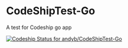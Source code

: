 CodeShipTest-Go
===============

A test for Codeship go app

[ ![Codeship Status for andyb/CodeShipTest-Go](https://www.codeship.io/projects/fc1a5d90-7787-0131-7367-0ac5489b4e8b/status?branch=master)](https://www.codeship.io/projects/14019)
